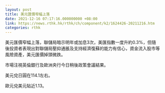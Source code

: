 ```yaml
---
layout: post
title: 美元匯價窄幅上落
date: 2021-12-16 07:17:16.000000000 +08:00
link: https://news.rthk.hk/rthk/ch/component/k2/1624426-20211216.htm
categories: rthk
---
```


美元匯價窄幅上落，聯儲局暗示明年或加息3次，美匯指數一度升約0.3%，但隨後投資者表現出對聯儲局壓抑通脹及支持經濟復蘇的能力有信心，資金流入股市等風險資產，美元匯價掉頭微跌。

市場注視英倫銀行及歐洲央行今日稍後政策會議結果。

美元兌日圓在114.1左右。

歐元兌美元貼近1.13。
